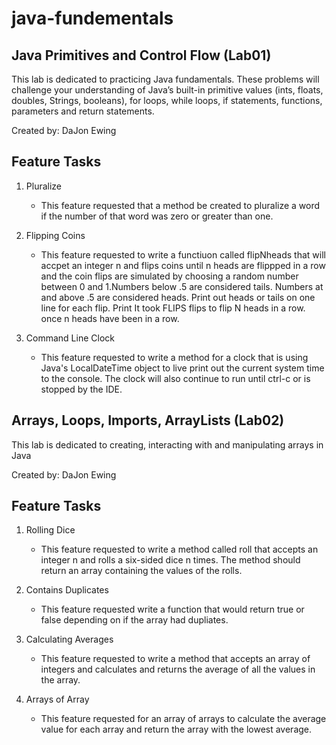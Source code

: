 # java-fundementals

## Java Primitives and Control Flow (Lab01)

This lab is dedicated to practicing Java fundamentals. These problems will challenge your understanding of Java’s built-in primitive values (ints, floats, doubles, Strings, booleans), for loops, while loops, if statements, functions, parameters and return statements.

Created by: DaJon Ewing

## Feature Tasks

1. Pluralize
    * This feature requested that a method be created to pluralize a word if the number of that word was zero or greater than one.

2. Flipping Coins
    * This feature requested to write a functiuon called flipNheads that will accpet an integer n and flips coins until n heads are flippped in a row and the coin flips are simulated by choosing a random number between 0 and 1.Numbers below .5 are considered tails. Numbers at and above .5 are considered heads. Print out heads or tails on one line for each flip. Print It took FLIPS flips to flip N heads in a row. once n heads have been in a row.

3. Command Line Clock
    * This feature requested to write a method for a clock that is using Java's LocalDateTime object to live print out the current system time to the console. The clock will also continue to run until ctrl-c or is stopped by the IDE.

## Arrays, Loops, Imports, ArrayLists (Lab02)

This lab is dedicated to creating, interacting with and manipulating arrays in Java

Created by: DaJon Ewing

## Feature Tasks

1. Rolling Dice
    * This feature requested to write a method called roll that accepts an integer n and rolls a six-sided dice n times. The method should return an array containing the values of the rolls.

2. Contains Duplicates
    * This feature requested write a function that would return true or false depending on if the array had dupliates.
  
3. Calculating Averages
    * This feature requested to write a method that accepts an array of integers and calculates and returns the average of all the values in the array.

4. Arrays of Array
    * This feature requested for an array of arrays to calculate the average value for each array and return the array with the lowest average.
